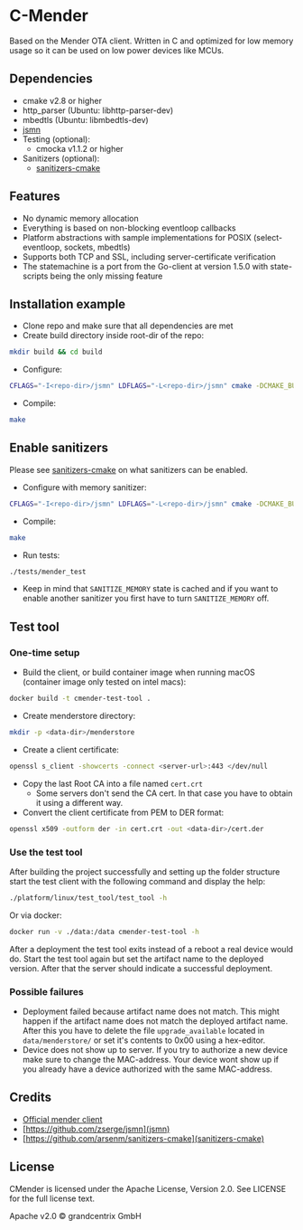 # C-Mender

Based on the Mender OTA client. Written in C and optimized for low memory usage
so it can be used on low power devices like MCUs.

## Dependencies

* cmake v2.8 or higher
* http_parser (Ubuntu: libhttp-parser-dev)
* mbedtls (Ubuntu: libmbedtls-dev)
* [jsmn](https://github.com/zserge/jsmn)
* Testing (optional):
  * cmocka v1.1.2 or higher
* Sanitizers (optional):
  * [sanitizers-cmake](https://github.com/arsenm/sanitizers-cmake)

## Features

* No dynamic memory allocation
* Everything is based on non-blocking eventloop callbacks
* Platform abstractions with sample implementations for POSIX
  (select-eventloop, sockets, mbedtls)
* Supports both TCP and SSL, including server-certificate verification
* The statemachine is a port from the Go-client at version 1.5.0 with
  state-scripts being the only missing feature

## Installation example

* Clone repo and make sure that all dependencies are met
* Create build directory inside root-dir of the repo:

```bash
mkdir build && cd build
```

* Configure:

```bash
CFLAGS="-I<repo-dir>/jsmn" LDFLAGS="-L<repo-dir>/jsmn" cmake -DCMAKE_BUILD_TYPE=Debug ..
```

* Compile:

```bash
make
```

## Enable sanitizers

Please see [sanitizers-cmake](https://github.com/arsenm/sanitizers-cmake) on
what sanitizers can be enabled.

* Configure with memory sanitizer:

```bash
CFLAGS="-I<repo-dir>/jsmn" LDFLAGS="-L<repo-dir>/jsmn" cmake -DCMAKE_BUILD_TYPE=Debug -DENABLE_TESTING=ON -DENABLE_SANITIZER=ON -DSANITIZER_DIR="<repo-dir>/sanitizers-cmake" -DSANITIZE_MEMORY=On ..
```

* Compile:

```bash
make
```

* Run tests:

```bash
./tests/mender_test
```

* Keep in mind that `SANITIZE_MEMORY` state is cached and if you want to enable
  another sanitizer you first have to turn `SANITIZE_MEMORY` off.

## Test tool

### One-time setup

* Build the client, or build container image when running macOS (container image only tested on intel macs):

```bash
docker build -t cmender-test-tool .
```

* Create menderstore directory:

```bash
mkdir -p <data-dir>/menderstore
```

* Create a client certificate:

```bash
openssl s_client -showcerts -connect <server-url>:443 </dev/null
```

* Copy the last Root CA into a file named `cert.crt`
  * Some servers don't send the CA cert. In that case you have to obtain it
    using a different way.
* Convert the client certificate from PEM to DER format:

```bash
openssl x509 -outform der -in cert.crt -out <data-dir>/cert.der
```

### Use the test tool

After building the project successfully and setting up the folder structure
start the test client with the following command and display the help:

```bash
./platform/linux/test_tool/test_tool -h
```

Or via docker:

```bash
docker run -v ./data:/data cmender-test-tool -h
```

After a deployment the test tool exits instead of a reboot a real device
would do. Start the test tool again but set the artifact name to the deployed
version. After that the server should indicate a successful deployment.

### Possible failures

* Deployment failed because artifact name does not match.
  This might happen if the artifact name does not match the deployed artifact
  name. After this you have to delete the file `upgrade_available` located in
  `data/menderstore/` or set it's contents to 0x00 using a hex-editor.
* Device does not show up to server.
  If you try to authorize a new device make sure to change the MAC-address.
  Your device wont show up if you already have a device authorized with the
  same MAC-address.

## Credits

* [Official mender client](https://github.com/mendersoftware/mender)
* [https://github.com/zserge/jsmn](jsmn)
* [https://github.com/arsenm/sanitizers-cmake](sanitizers-cmake)

## License

CMender is licensed under the Apache License, Version 2.0. See LICENSE for the full license text.

Apache v2.0 © grandcentrix GmbH
